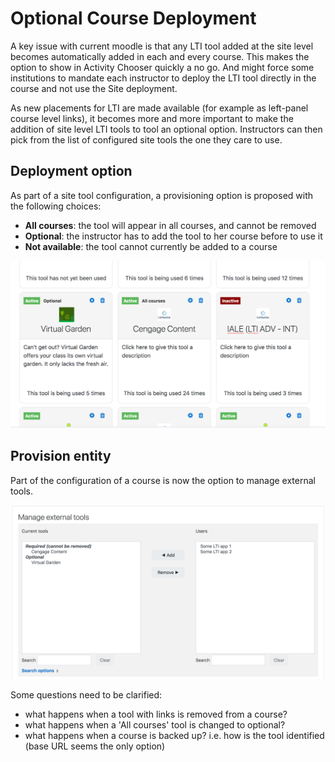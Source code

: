 # Optional Course Deployment

A key issue with current moodle is that any LTI tool added at the site level
becomes automatically added in each and every course. This makes the option
to show in Activity Chooser quickly a no go. And might force some institutions
to mandate each instructor to deploy the LTI tool directly in the course and
not use the Site deployment.

As new placements for LTI are made available (for example as left-panel course
level links), it becomes more and more important to make the addition of
site level LTI tools to tool an optional option. Instructors can then pick
from the list of configured site tools the one they care to use.

## Deployment option

As part of a site tool configuration, a provisioning option is proposed with the
following choices:

- **All courses**: the tool will appear in all courses, and cannot be removed
- **Optional**: the instructor has to add the tool to her course before to use it
- **Not available**: the tool cannot currently be added to a course

<img src="assets/external_tools_optional.png">

## Provision entity

Part of the configuration of a course is now the option to manage external tools.

<img src="assets/external_tool_picker.png">

Some questions need to be clarified:

- what happens when a tool with links is removed from a course?
- what happens when a 'All courses' tool is changed to optional?
- what happens when a course is backed up? i.e. how is the tool identified (base URL seems the only option)



